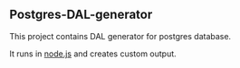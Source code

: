 ## Postgres-DAL-generator

This project contains DAL generator for postgres database.

It runs in [node.js](https://nodejs.org/) and creates custom output.

